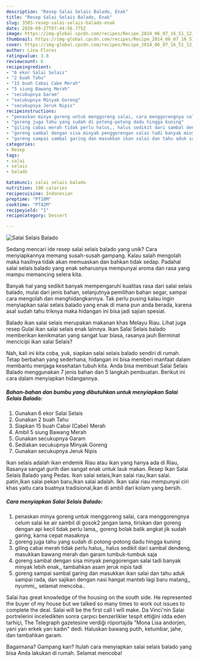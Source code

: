 ```yaml
---
description: "Resep Salai Selais Balado, Enak"
title: "Resep Salai Selais Balado, Enak"
slug: 3505-resep-salai-selais-balado-enak
date: 2020-09-27T07:44:56.775Z
image: https://img-global.cpcdn.com/recipes/Recipe_2014_06_07_16_51_12_265_54cefb/751x532cq70/salai-selais-balado-foto-resep-utama.jpg
thumbnail: https://img-global.cpcdn.com/recipes/Recipe_2014_06_07_16_51_12_265_54cefb/751x532cq70/salai-selais-balado-foto-resep-utama.jpg
cover: https://img-global.cpcdn.com/recipes/Recipe_2014_06_07_16_51_12_265_54cefb/751x532cq70/salai-selais-balado-foto-resep-utama.jpg
author: Lina Flores
ratingvalue: 3.8
reviewcount: 6
recipeingredient:
- "6 ekor Salai Selais"
- "2 buah Tahu"
- "15 buah Cabai Cabe Merah"
- "5 siung Bawang Merah"
- "secukupnya Garam"
- "secukupnya Minyak Goreng"
- "secukupnya Jeruk Nipis"
recipeinstructions:
- "penaskan minya goreng untuk menggoreng salai, cara menggorengnya celum salai ke air sambil di gosok2 jangan lama, tiriskan dan goreng dengan api kecil tidak perlu lama,, goreng bolak balik angkat jik sudah garing, karna cepat masaknya"
- "goreng juga tahu yang sudah di potong-potong dadu hingga kuning"
- "giling cabai merah tidak perlu halus,, halus sedikit dari sambal dendeng, masukkan bawang merah dan garam tumbuk-tumbuk saja"
- "goreng sambal dengan sisa minyak penggorengan salai tadi banyak minyak lebih enak,, tambahkan asam jeruk nipis tadi"
- "goreng sampai sambal garing dan masukkan ikan salai dan tahu aduk sampai rada, dan sajikan dengan nasi hangat manteb lagi baru matang,, nyummi,, selamat mencoba.."
categories:
- Resep
tags:
- salai
- selais
- balado

katakunci: salai selais balado 
nutrition: 190 calories
recipecuisine: Indonesian
preptime: "PT18M"
cooktime: "PT42M"
recipeyield: "1"
recipecategory: Dessert

---
```



![Salai Selais Balado](https://img-global.cpcdn.com/recipes/Recipe_2014_06_07_16_51_12_265_54cefb/751x532cq70/salai-selais-balado-foto-resep-utama.jpg)

Sedang mencari ide resep salai selais balado yang unik? Cara menyiapkannya memang susah-susah gampang. Kalau salah mengolah maka hasilnya tidak akan memuaskan dan bahkan tidak sedap. Padahal salai selais balado yang enak seharusnya mempunyai aroma dan rasa yang mampu memancing selera kita.

Banyak hal yang sedikit banyak mempengaruhi kualitas rasa dari salai selais balado, mulai dari jenis bahan, selanjutnya pemilihan bahan segar, sampai cara mengolah dan menghidangkannya. Tak perlu pusing kalau ingin menyiapkan salai selais balado yang enak di mana pun anda berada, karena asal sudah tahu triknya maka hidangan ini bisa jadi sajian spesial.

Balado ikan salai selais merupakan makanan khas Melayu Riau. Lihat juga resep Gulai ikan salai selais enak lainnya. Ikan Salai Selais balado memberikan kenikmatan yang sangat luar biasa, rasanya jauh Berminat mencicipi ikan salai Selais?


Nah, kali ini kita coba, yuk, siapkan salai selais balado sendiri di rumah. Tetap berbahan yang sederhana, hidangan ini bisa memberi manfaat dalam membantu menjaga kesehatan tubuh kita. Anda bisa membuat Salai Selais Balado menggunakan 7 jenis bahan dan 5 langkah pembuatan. Berikut ini cara dalam menyiapkan hidangannya.

<!--inarticleads1-->

##### Bahan-bahan dan bumbu yang dibutuhkan untuk menyiapkan Salai Selais Balado:

1. Gunakan 6 ekor Salai Selais
1. Gunakan 2 buah Tahu
1. Siapkan 15 buah Cabai (Cabe) Merah
1. Ambil 5 siung Bawang Merah
1. Gunakan secukupnya Garam
1. Sediakan secukupnya Minyak Goreng
1. Gunakan secukupnya Jeruk Nipis


Ikan selais adalah ikan endemik Riau atau ikan yang hanya ada di Riau, Rasanya sangat gurih dan sangat enak untuk lauk makan. Resep Ikan Salai Selais Balado yang Pedas. Ikan salai selais,Ikan salai riau,Ikan salai. patin,Ikan salai pekan baru,Ikan salai adalah. Ikan salai riau mempunyai ciri khas yaitu cara buatnya tradisional,ikan di ambil dari kolam yang bersih. 

<!--inarticleads2-->

##### Cara menyiapkan Salai Selais Balado:

1. penaskan minya goreng untuk menggoreng salai, cara menggorengnya celum salai ke air sambil di gosok2 jangan lama, tiriskan dan goreng dengan api kecil tidak perlu lama,, goreng bolak balik angkat jik sudah garing, karna cepat masaknya
1. goreng juga tahu yang sudah di potong-potong dadu hingga kuning
1. giling cabai merah tidak perlu halus,, halus sedikit dari sambal dendeng, masukkan bawang merah dan garam tumbuk-tumbuk saja
1. goreng sambal dengan sisa minyak penggorengan salai tadi banyak minyak lebih enak,, tambahkan asam jeruk nipis tadi
1. goreng sampai sambal garing dan masukkan ikan salai dan tahu aduk sampai rada, dan sajikan dengan nasi hangat manteb lagi baru matang,, nyummi,, selamat mencoba..


Salai has great knowledge of the housing on the south side. He represented the buyer of my house but we talked so many times to work out issues to complete the deal. Salai will be the first call I will make. Da Vinci&#39;nin Salai portrelerini inceledikten sonra çarpıcı benzerlikler tespit ettiğini idda eden tarhiçi, The Telegraph gazetesine verdiği röportajda &#34;Mona Lisa andorjen, yani yarı erkek yarı kadın&#34; dedi. Haluskan bawang putih, ketumbar, jahe, dan tambahkan garam. 

Bagaimana? Gampang kan? Itulah cara menyiapkan salai selais balado yang bisa Anda lakukan di rumah. Selamat mencoba!
